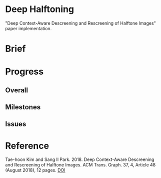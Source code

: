 # Deep Halftoning
"Deep Context-Aware Descreening and Rescreening of Halftone Images" paper implementation.

# Brief


# Progress

## Overall

## Milestones

## Issues


# Reference

Tae-hoon Kim and Sang Il Park. 2018. Deep Context-Aware Descreening
and Rescreening of Halftone Images. ACM Trans. Graph. 37, 4, Article 48
(August 2018), 12 pages. [DOI](https://doi.org/10.1145/3197517.3201377)<br>

